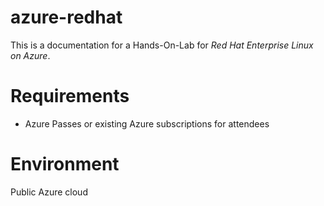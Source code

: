 # azure-redhat

This is a documentation for a Hands-On-Lab for *Red Hat Enterprise Linux on Azure*.

Requirements
============
* Azure Passes or existing Azure subscriptions for attendees

Environment
===========
Public Azure cloud


